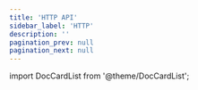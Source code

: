 ```yaml
---
title: 'HTTP API'
sidebar_label: 'HTTP'
description: ''
pagination_prev: null
pagination_next: null
---
```


import DocCardList from '@theme/DocCardList';

<DocCardList />

